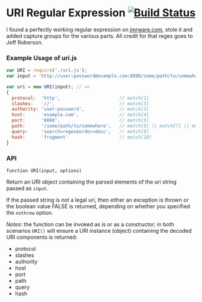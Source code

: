 # URI Regular Expression [![Build Status](https://travis-ci.org/jhermsmeier/uri.regex.png?branch=master)](https://travis-ci.org/jhermsmeier/uri.regex)

I found a perfectly working regular expression on [jmrware.com](http://jmrware.com/articles/2009/uri_regexp/URI_regex.html),
stole it and added capture groups for the various parts. All credit for that regex goes to Jeff Roberson.

### Example Usage of uri.js

```javascript
var URI = require('./uri.js');
var input = 'http://user:password@example.com:8080/some/path/to/somewhere?search=regex&order=desc#fragment';

var uri = new URI(input); // =>
{
  protocol:  'http',                      // match[1]
  slashes:   '//',                        // match[2]
  authority: 'user:password',             // match[3]
  host:      'example.com',               // match[4]
  port:      '8080',                      // match[5]
  path:      '/some/path/to/somewhere',   // match[6] || match[7] || match[8]
  query:     'search=regex&order=desc',   // match[9]
  hash:      'fragment'                   // match[10]
}
```

### API

    function URI(input, options)

Return an URI object containing the parsed elements of the uri string passed as `input`.

If the passed string is not a legal uri, then either an exception is thrown or
the boolean value FALSE is returned, depending on whether you specified the
`nothrow` option.

*Notes*: the function can be invoked as is or as a constructor; in both scenarios
`URI()` will ensure a URI instance (object) containing the decoded URI components
is returned:

- protocol
- slashes
- authority
- host
- port
- path
- query
- hash

